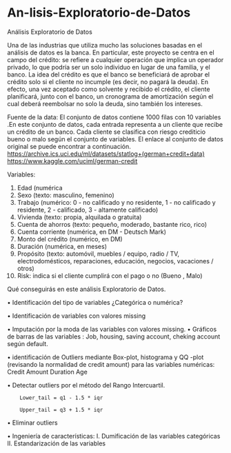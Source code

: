 # An-lisis-Exploratorio-de-Datos
Análisis Exploratorio de Datos

Una de las industrias que utiliza mucho las soluciones basadas en el análisis de datos es la  banca. En particular, este proyecto se centra  en el campo del crédito: se refiere a cualquier  operación que implica un operador privado, lo que podría ser un solo individuo en lugar de una familia, y el banco. La idea del crédito es que el banco se beneficiará de aprobar el crédito solo si el cliente no incumple (es decir, no pagará la deuda). En efecto, una vez aceptado como solvente y recibido el crédito, el cliente planificará, junto con el banco, un cronograma de amortización según el cual deberá reembolsar no solo la deuda, sino también los intereses.


Fuente de la data:
El conjunto de datos contiene 1000 filas con 10 variables .En este conjunto de datos, cada entrada representa a un cliente que recibe un crédito de un banco. Cada cliente se clasifica con riesgo crediticio bueno o malo según el conjunto de variables. El enlace al conjunto de datos original se puede encontrar a continuación.
https://archive.ics.uci.edu/ml/datasets/statlog+(german+credit+data)
https://www.kaggle.com/uciml/german-credit


Variables:

1.	Edad (numérica
2.	Sexo (texto: masculino, femenino)
3.	Trabajo (numérico: 0 - no calificado y no residente, 1 - no calificado y residente, 2 - calificado, 3 - altamente calificado)
4.	Vivienda (texto: propia, alquilada o gratuita)
5.	Cuenta de ahorros (texto: pequeño, moderado, bastante rico, rico)
6.	Cuenta corriente (numérica, en DM - Deutsch Mark)
7.	Monto del crédito (numérico, en DM)
8.	Duración (numérica, en meses)
9.	Propósito (texto: automóvil, muebles / equipo, radio / TV, electrodomésticos, reparaciones, educación, negocios, vacaciones / otros)
10.	Risk: indica si el cliente cumplirá con el pago o no (Bueno , Malo)

Qué conseguirás en este análisis Exploratorio de Datos.

•	Identificación del tipo de variables 
	¿Categórica o numérica?
  
•	Identificación de variables con valores missing 

•	Imputación por la moda de las variables con valores missing.
•	Gráficos de barras de las variables :
        Job, housing, saving account, cheking account según default.
        
•	identificación de Outliers mediante Box-plot, histograma y QQ -plot (revisando la normalidad de credit amount) para las variables numéricas:
        Credit Amount
        Duration
        Age
        
•	Detectar outliers por el método del Rango Intercuartil.


        Lower_tail = q1 - 1.5 * iqr
	
        Upper_tail = q3 + 1.5 * iqr
        
•	 Eliminar outliers

•	Ingeniería de características:
I.	    Dumificación de las variables categóricas 
II.	     Estandarización de las variables


























